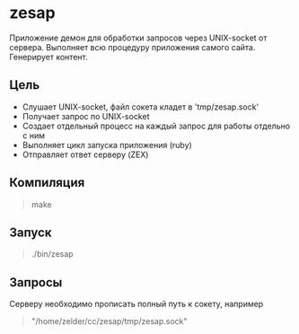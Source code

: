 # zesap
Приложение демон для обработки запросов через UNIX-socket от сервера.
Выполняет всю процедуру приложения самого сайта. Генерирует контент.

Цель
--------
- Слушает UNIX-socket, файл сокета кладет в 'tmp/zesap.sock'
- Получает запрос по UNIX-socket
- Создает отдельный процесс на каждый запрос для работы отдельно с ним
- Выполняет цикл запуска приложения (ruby)
- Отправляет ответ серверу (ZEX)

Компиляция
----------
> make

Запуск
------
> ./bin/zesap

Запросы
-------
Серверу необходимо прописать полный путь к сокету, например
> "/home/zelder/cc/zesap/tmp/zesap.sock"
> 


